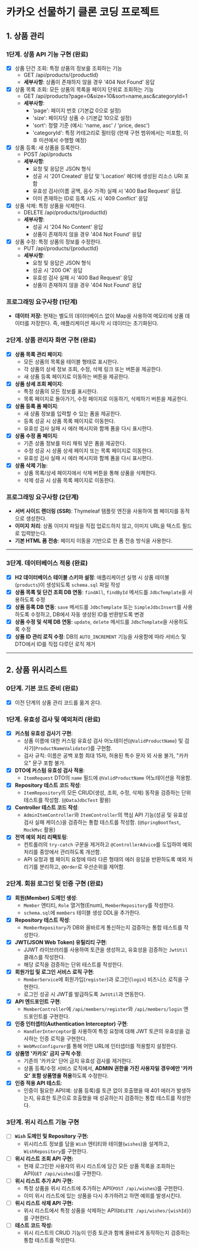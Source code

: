 # 카카오 선물하기 클론 코딩 프로젝트

## 1. 상품 관리

### 1단계. 상품 API 기능 구현 (완료)

- [X] 상품 단건 조회: 특정 상품의 정보를 조회하는 기능
    - GET /api/products/{productId}
    - **세부사항**: 상품이 존재하지 않을 경우 '404 Not Found' 응답
- [X] 상품 목록 조회: 모든 상품의 목록을 페이지 단위로 조회하는 기능
    - GET /api/products?page=0&size=10&sort=name,asc&categoryId=1
    - **세부사항**:
        - 'page': 페이지 번호 (기본값 0으로 설정)
        - 'size': 페이지당 상품 수 (기본값 10으로 설정)
        - 'sort': 정렬 기준 (예시: 'name, asc' / 'price, desc')
        - 'categoryId': 특정 카테고리로 필터링 (현재 구현 범위에서는 미포함, 이후 미션에서 수행할 예정)
- [X] 상품 등록: 새 상품을 등록한다.
    - POST /api/products
    - **세부사항**:
        - 요청 및 응답은 JSON 형식
        - 성공 시 '201 Created' 응답 및 'Location' 헤더에 생성된 리소스 URI 포함
        - 유효성 검사(이름 공백, 음수 가격) 실패 시 '400 Bad Request' 응답.
        - 이미 존재하는 ID로 등록 시도 시 '409 Conflict' 응답
- [X] 상품 삭제: 특정 상품을 삭제한다.
    - DELETE /api/products/{productId}
    - **세부사항**:
        - 성공 시 '204 No Content' 응답
        - 상품이 존재하지 않을 경우 '404 Not Found' 응답
- [X] 상품 수정: 특정 상품의 정보를 수정한다.
    - PUT /api/products/{productId}
    - **세부사항**:
        - 요청 및 응답은 JSON 형식
        - 성공 시 '200 OK' 응답
        - 유효성 검사 실패 시 '400 Bad Request' 응답
        - 상품이 존재하지 않을 경우 '404 Not Found' 응답

### 프로그래밍 요구사항 (1단계)

* **데이터 저장:** 현재는 별도의 데이터베이스 없이 Map을 사용하여 메모리에 상품 데이터를 저장한다. 즉, 애플리케이션 재시작 시 데이터는 초기화된다.

### 2단계. 상품 관리자 화면 구현 (완료)

* [X] **상품 목록 관리 페이지**:
    * 모든 상품의 목록을 테이블 형태로 표시한다.
    * 각 상품의 상세 정보 조회, 수정, 삭제 링크 또는 버튼을 제공한다.
    * 새 상품 등록 페이지로 이동하는 버튼을 제공한다.
* [X] **상품 상세 조회 페이지**:
    * 특정 상품의 모든 정보를 표시한다.
    * 목록 페이지로 돌아가기, 수정 페이지로 이동하기, 삭제하기 버튼을 제공한다.
* [X] **상품 등록 폼 페이지**:
    * 새 상품 정보를 입력할 수 있는 폼을 제공한다.
    * 등록 성공 시 상품 목록 페이지로 이동한다.
    * 유효성 검사 실패 시 에러 메시지와 함께 폼을 다시 표시한다.
* [X] **상품 수정 폼 페이지**:
    * 기존 상품 정보를 미리 채워 넣은 폼을 제공한다.
    * 수정 성공 시 상품 상세 페이지 또는 목록 페이지로 이동한다.
    * 유효성 검사 실패 시 에러 메시지와 함께 폼을 다시 표시한다.
* [X] **상품 삭제 기능**:
    * 상품 목록/상세 페이지에서 삭제 버튼을 통해 상품을 삭제한다.
    * 삭제 성공 시 상품 목록 페이지로 이동한다.

### 프로그래밍 요구사항 (2단계)

* **서버 사이드 렌더링 (SSR)**: Thymeleaf 템플릿 엔진을 사용하여 웹 페이지를 동적으로 생성한다.
* **이미지 처리**: 상품 이미지 파일을 직접 업로드하지 않고, 이미지 URL을 텍스트 필드로 입력받는다.
* **기본 HTML 폼 전송**: 페이지 이동을 기반으로 한 폼 전송 방식을 사용한다.

---

### 3단계. 데이터베이스 적용 (완료)

- [X] **H2 데이터베이스 테이블 스키마 설정**: 애플리케이션 실행 시 상품 테이블(`products`)이 생성되도록 `schema.sql` 파일 작성
- [X] **상품 목록 및 단건 조회 DB 연동**: `findAll`, `findById` 메서드를 `JdbcTemplate`을 사용하도록 수정
- [X] **상품 등록 DB 연동**: `save` 메서드를 `JdbcTemplate` 또는 `SimpleJdbcInsert`를 사용하도록 수정하고, DB에서 자동 생성된 ID를
  반환받도록 변경
- [X] **상품 수정 및 삭제 DB 연동**: `update`, `delete` 메서드를 `JdbcTemplate`을 사용하도록 수정
- [X] **상품 ID 관리 로직 수정**: DB의 `AUTO_INCREMENT` 기능을 사용함에 따라 서비스 및 DTO에서 ID를 직접 다루던 로직 제거

---
## 2. 상품 위시리스트

### 0단계. 기본 코드 준비 (완료)
- [X] 이전 단계의 상품 관리 코드를 옮겨 온다.

### 1단계. 유효성 검사 및 예외처리 (완료)
- [X] **커스텀 유효성 검사기 구현**:
    - 상품 이름에 대한 커스텀 유효성 검사 어노테이션(`@ValidProductName`) 및 검사기(`ProductNameValidator`)를 구현함.
    - 검사 규칙: 이름은 공백 포함 최대 15자, 허용된 특수 문자 외 사용 불가, "카카오" 문구 포함 불가.
- [X] **DTO에 커스텀 유효성 검사 적용**:
    - `ItemRequest` DTO의 `name` 필드에 `@ValidProductName` 어노테이션을 적용함.
- [X] **Repository 테스트 코드 작성**:
    - `ItemRepository`의 모든 CRUD(생성, 조회, 수정, 삭제) 동작을 검증하는 단위 테스트를 작성함. (`@DataJdbcTest` 활용)
- [X] **Controller 테스트 코드 작성**:
    - `AdminItemController`와 `ItemController`의 핵심 API 기능(성공 및 유효성 검사 실패 케이스)을 검증하는 통합 테스트를 작성함. (`@SpringBootTest`, `MockMvc` 활용)
- [X] **전역 예외 처리 리팩토링**:
    - 컨트롤러의 `try-catch` 구문을 제거하고 `@ControllerAdvice`를 도입하여 예외 처리를 중앙에서 관리하도록 개선함.
    - API 요청과 웹 페이지 요청에 따라 다른 형태의 에러 응답을 반환하도록 예외 처리기를 분리하고, `@Order`로 우선순위를 제어함.

### 2단계. 회원 로그인 및 인증 구현 (완료)

- [X] **회원(Member) 도메인 생성**:
    - `Member` 엔티티, `Role` 열거형(Enum), `MemberRepository`를 작성한다.
    - `schema.sql`에 `members` 테이블 생성 DDL을 추가한다.
- [X] **Repository 테스트 작성**:
    - `MemberRepository`가 DB와 올바르게 통신하는지 검증하는 통합 테스트를 작성한다.
- [X] **JWT(JSON Web Token) 유틸리티 구현**:
    - JJWT 라이브러리를 사용하여 토큰을 생성하고, 유효성을 검증하는 `JwtUtil` 클래스를 작성한다.
    - 해당 로직을 검증하는 단위 테스트를 작성한다.
- [X] **회원가입 및 로그인 서비스 로직 구현**:
    - `MemberService`에 회원가입(`register`)과 로그인(`login`) 비즈니스 로직을 구현한다.
    - 로그인 성공 시 JWT를 발급하도록 `JwtUtil`과 연동한다.
- [X] **API 엔드포인트 구현**:
    - `MemberController`에 `/api/members/register`와 `/api/members/login` 엔드포인트를 구현한다.
- [X] **인증 인터셉터(Authentication Interceptor) 구현**:
    - `HandlerInterceptor`를 사용하여 특정 요청에 대해 JWT 토큰의 유효성을 검사하는 인증 로직을 구현한다.
    - `WebMvcConfigurer`를 통해 어떤 URL에 인터셉터를 적용할지 설정한다.
- [X] **상품명 '카카오' 금지 규칙 수정**:
    - 기존의 '카카오' 단어 금지 유효성 검사를 제거한다.
    - 상품 등록/수정 서비스 로직에서, **ADMIN 권한을 가진 사용자일 경우에만 '카카오' 포함 상품명을 허용**하도록 수정한다.
- [X] **인증 적용 API 테스트**:
    - 인증이 필요한 API(예: 상품 등록)를 토큰 없이 호출했을 때 401 에러가 발생하는지, 유효한 토큰으로 호출했을 때 성공하는지 검증하는 통합 테스트를 작성한다.

### 3단계. 위시 리스트 기능 구현
- [ ] **`Wish` 도메인 및 Repository 구현:**
    - 위시리스트 정보를 담을 `Wish` 엔티티와 테이블(`wishes`)을 설계하고, `WishRepository`를 구현한다.
- [ ] **위시 리스트 조회 API 구현:**
    - 현재 로그인한 사용자의 위시 리스트에 담긴 모든 상품 목록을 조회하는 API(`GET /api/wishes`)를 구현한다.
- [ ] **위시 리스트 추가 API 구현:**
    - 특정 상품을 위시 리스트에 추가하는 API(`POST /api/wishes`)를 구현한다.
    - 이미 위시 리스트에 있는 상품을 다시 추가하려고 하면 예외를 발생시킨다.
- [ ] **위시 리스트 삭제 API 구현:**
    - 위시 리스트에서 특정 상품을 삭제하는 API(`DELETE /api/wishes/{wishId}`)를 구현한다.
- [ ] **테스트 코드 작성:**
    - 위시 리스트의 CRUD 기능이 인증 토큰과 함께 올바르게 동작하는지 검증하는 통합 테스트를 작성한다.